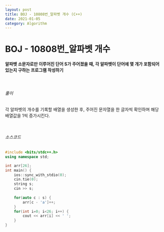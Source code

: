 ```yaml
---
layout: post
title: BOJ - 10808번_알파벳 개수 (C++)
date: 2021-01-05
category: Algorithm
---
```


# BOJ - 10808번_알파벳 개수

#### 알파벳 소문자로만 이루어진 단어 S가 주어졌을 때, 각 알파벳이 단어에 몇 개가 포함되어 있는지 구하는 프로그램 작성하기

<br/>

###### 풀이

각 알파벳의 개수를 기록할 배열을 생성한 후, 주어진 문자열을 한 글자씩 확인하며 해당 배열값을 1씩 증가시킨다.

<br/>

###### 소스코드

```c++
#include <bits/stdc++.h>
using namespace std;

int arr[26];
int main() {
	ios::sync_with_stdio(0);
	cin.tie(0);
	string s;
	cin >> s;
	
	for(auto c : s) {
		arr[c - 'a']++;
	}
	for(int i=0; i<26; i++) {
		cout << arr[i] << ' ';
	}
}
```

